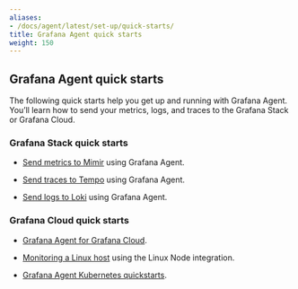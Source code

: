 ```yaml
---
aliases:
- /docs/agent/latest/set-up/quick-starts/
title: Grafana Agent quick starts
weight: 150
---
```

## Grafana Agent quick starts

The following quick starts help you get up and running with Grafana Agent. You’ll learn how to send your metrics, logs, and traces to the Grafana Stack or Grafana Cloud.

### Grafana Stack quick starts

 - [Send metrics to Mimir](https://grafana.com/docs/mimir/latest/operators-guide/getting-started/) using Grafana Agent.


 - [Send traces to Tempo](https://grafana.com/docs/tempo/latest/getting-started/#2-pipeline-grafana-agent) using Grafana Agent.

 - [Send logs to Loki](https://grafana.com/docs/grafana-cloud/logs/collect-logs-with-agent/?pg=hp&plcmt=lt-box-traces) using Grafana Agent.

### Grafana Cloud quick starts

 - [Grafana Agent for Grafana Cloud](https://grafana.com/docs/grafana-cloud/agent/).
- [Monitoring a Linux host](https://grafana.com/docs/grafana-cloud/quickstart/agent_linuxnode/) using the Linux Node integration.

 - [Grafana Agent Kubernetes quickstarts](https://grafana.com/docs/grafana-cloud/kubernetes/agent-k8s/).

